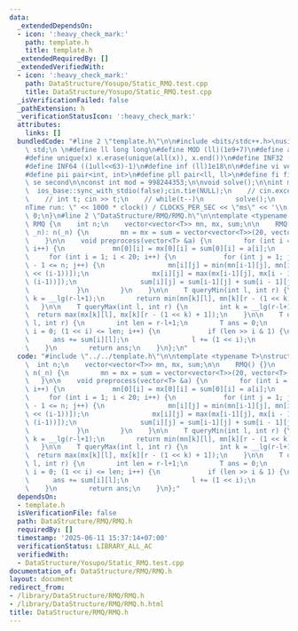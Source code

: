 ```yaml
---
data:
  _extendedDependsOn:
  - icon: ':heavy_check_mark:'
    path: template.h
    title: template.h
  _extendedRequiredBy: []
  _extendedVerifiedWith:
  - icon: ':heavy_check_mark:'
    path: DataStructure/Yosupo/Static_RMQ.test.cpp
    title: DataStructure/Yosupo/Static_RMQ.test.cpp
  _isVerificationFailed: false
  _pathExtension: h
  _verificationStatusIcon: ':heavy_check_mark:'
  attributes:
    links: []
  bundledCode: "#line 2 \"template.h\"\n\n#include <bits/stdc++.h>\nusing namespace\
    \ std;\n \n#define ll long long\n#define MOD (ll)(1e9+7)\n#define all(x) (x).begin(),(x).end()\n\
    #define unique(x) x.erase(unique(all(x)), x.end())\n#define INF32 ((1ull<<31)-1)\n\
    #define INF64 ((1ull<<63)-1)\n#define inf (ll)1e18\n\n#define vi vector<int>\n\
    #define pii pair<int, int>\n#define pll pair<ll, ll>\n#define fi first\n#define\
    \ se second\n\nconst int mod = 998244353;\n\nvoid solve();\n\nint main(){\n  \
    \  ios_base::sync_with_stdio(false);cin.tie(NULL);\n    // cin.exceptions(cin.failbit);\n\
    \    // int t; cin >> t;\n    // while(t--)\n        solve();\n    cerr << \"\\\
    nTime run: \" << 1000 * clock() / CLOCKS_PER_SEC << \"ms\" << '\\n';\n    return\
    \ 0;\n}\n#line 2 \"DataStructure/RMQ/RMQ.h\"\n\ntemplate <typename T>\nstruct\
    \ RMQ {\n    int n;\n    vector<vector<T>> mn, mx, sum;\n\n    RMQ() {}\n    RMQ(int\
    \ _n): n(_n) {\n        mn = mx = sum = vector<vector<T>>(20, vector<T>(_n+1));\n\
    \    }\n\n    void preprocess(vector<T> &a) {\n        for (int i = 1; i <= n;\
    \ i++) {\n            mn[0][i] = mx[0][i] = sum[0][i] = a[i];\n        }\n   \
    \     for (int i = 1; i < 20; i++) {\n            for (int j = 1; j + (1 << i)\
    \ - 1 <= n; j++) {\n                mn[i][j] = min(mn[i-1][j], mn[i - 1][j + (1\
    \ << (i-1))]);\n                mx[i][j] = max(mx[i-1][j], mx[i - 1][j + (1 <<\
    \ (i-1))]);\n                sum[i][j] = sum[i-1][j] + sum[i - 1][j + (1 << (i-1))];\n\
    \            }\n        }\n    }\n\n    T queryMin(int l, int r) {\n        int\
    \ k = __lg(r-l+1);\n        return min(mn[k][l], mn[k][r - (1 << k) + 1]);\n \
    \   }\n\n    T queryMax(int l, int r) {\n        int k = __lg(r-l+1);\n      \
    \  return max(mx[k][l], mx[k][r - (1 << k) + 1]);\n    }\n\n    T querySum(int\
    \ l, int r) {\n        int len = r-l+1;\n        T ans = 0;\n        for (int\
    \ i = 0; (1 << i) <= len; i++) {\n            if (len >> i & 1) {\n          \
    \      ans += sum[i][l];\n                l += (1 << i);\n            }\n    \
    \    }\n        return ans;\n    }\n};\n"
  code: "#include \"../../template.h\"\n\ntemplate <typename T>\nstruct RMQ {\n  \
    \  int n;\n    vector<vector<T>> mn, mx, sum;\n\n    RMQ() {}\n    RMQ(int _n):\
    \ n(_n) {\n        mn = mx = sum = vector<vector<T>>(20, vector<T>(_n+1));\n \
    \   }\n\n    void preprocess(vector<T> &a) {\n        for (int i = 1; i <= n;\
    \ i++) {\n            mn[0][i] = mx[0][i] = sum[0][i] = a[i];\n        }\n   \
    \     for (int i = 1; i < 20; i++) {\n            for (int j = 1; j + (1 << i)\
    \ - 1 <= n; j++) {\n                mn[i][j] = min(mn[i-1][j], mn[i - 1][j + (1\
    \ << (i-1))]);\n                mx[i][j] = max(mx[i-1][j], mx[i - 1][j + (1 <<\
    \ (i-1))]);\n                sum[i][j] = sum[i-1][j] + sum[i - 1][j + (1 << (i-1))];\n\
    \            }\n        }\n    }\n\n    T queryMin(int l, int r) {\n        int\
    \ k = __lg(r-l+1);\n        return min(mn[k][l], mn[k][r - (1 << k) + 1]);\n \
    \   }\n\n    T queryMax(int l, int r) {\n        int k = __lg(r-l+1);\n      \
    \  return max(mx[k][l], mx[k][r - (1 << k) + 1]);\n    }\n\n    T querySum(int\
    \ l, int r) {\n        int len = r-l+1;\n        T ans = 0;\n        for (int\
    \ i = 0; (1 << i) <= len; i++) {\n            if (len >> i & 1) {\n          \
    \      ans += sum[i][l];\n                l += (1 << i);\n            }\n    \
    \    }\n        return ans;\n    }\n};"
  dependsOn:
  - template.h
  isVerificationFile: false
  path: DataStructure/RMQ/RMQ.h
  requiredBy: []
  timestamp: '2025-06-11 15:37:14+07:00'
  verificationStatus: LIBRARY_ALL_AC
  verifiedWith:
  - DataStructure/Yosupo/Static_RMQ.test.cpp
documentation_of: DataStructure/RMQ/RMQ.h
layout: document
redirect_from:
- /library/DataStructure/RMQ/RMQ.h
- /library/DataStructure/RMQ/RMQ.h.html
title: DataStructure/RMQ/RMQ.h
---
```

